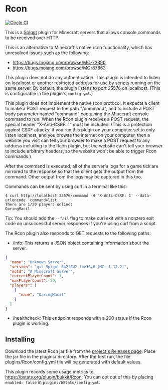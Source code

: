 # Rcon

[![Circle CI](https://circleci.com/gh/AgentME/MinecraftRcon.svg?style=shield)](https://circleci.com/gh/AgentME/MinecraftRcon)

This is a [Spigot](https://www.spigotmc.org/) plugin for Minecraft servers
that allows console commands to be received over HTTP.

This is an alternative to Minecraft's native rcon functionality, which has
unresolved issues such as the following:
* https://bugs.mojang.com/browse/MC-72390
* https://bugs.mojang.com/browse/MC-87863

This plugin does not do any authentication. This plugin is intended to listen
on localhost or another restricted address for use by scripts running on the
same server. By default, the plugin listens to port 25576 on localhost. (This
is configurable in the plugin's `config.yml`.)

This plugin does not implement the native rcon protocol. It expects a client
to make a POST request to the path "/command", and to include a POST body
parameter named "command" containing the Minecraft console command to run.
When the Rcon plugin receives a POST request, the special header
"X-Anti-CSRF: 1" must be included. (This is a protection against CSRF attacks:
if you run this plugin on your computer set to only listen localhost, and you
browse the internet on your computer, then a website you visit can tell your
browser to make a POST request to any address including to the Rcon plugin,
but the website can't tell your browser to include arbitrary headers, so the
website won't be able to trigger Rcon commands.)

After the command is executed, all of the server's logs for a game tick are
mirrored to the response so that the client gets the output from the command.
Other output from the logs may be captured in this too.

Commands can be sent by using curl in a terminal like this:

    $ curl http://localhost:25576/command -H 'X-Anti-CSRF: 1' --data-urlencode 'command=list'
    There are 1/20 players online:
    DaringMacil

Tip: You should add the `--fail` flag to make curl exit with a nonzero exit
code on unsuccessful server responses if you're using curl from a script.

The Rcon plugin also responds to GET requests to the following paths:

* /info: This returns a JSON object containing information about the server.

```json
{
  "name": "Unknown Server",
  "version": "git-Spigot-642f6d2-fbe3046 (MC: 1.12.2)",
  "motd": "A Minecraft Server",
  "currentPlayerCount": 1,
  "maxPlayerCount": 20,
  "players": [
    {
      "name": "DaringMacil"
    }
  ]
}
```

* /healthcheck: This endpoint responds with a 200 status if the Rcon plugin
is working.

## Installing

Download the latest Rcon jar file from the
[project's Releases page](https://github.com/AgentME/MinecraftRcon/releases).
Place the jar file in the plugins/ directory. After the first run, the file
plugins/Rcon/config.yml file will be generated with default values.

This plugin records some usage metrics to
https://bstats.org/plugin/bukkit/Rcon. You can opt out of this by
placing `enabled: false` in `plugins/bStats/config.yml`.
